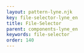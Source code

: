 ```yaml
---
layout: pattern-lyne.njk
key: file-selector-lyne_en
title: File-Selector
parent: components-lyne_en
keywords: file-selector
order: 140
---
```

